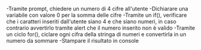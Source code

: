 <!-- CONSEGNA -->
<!-- Snack 8
Chiedi un numero di 4 cifre all’utente
Calcola la somma di tutte le cifre che compongono il numero.
Stampa il risultato in console -->

<!-- RISOLUZIONE DEL PROBLEMA -->
-Tramite prompt, chiedere un numero di 4 cifre all'utente
-Dichiarare una variabile con valore 0 per la somma delle cifre
-Tramite un if(), verificare che i caratteri inseriti dall'utente siano 4 e che siano numeri, in caso contrario avvertirlo tramite alert che il numero inserito non è valido
-Tramite un ciclo for(), ciclare ogni cifra della stringa di numeri e convertirla in un numero da sommare
-Stampare il risultato in console